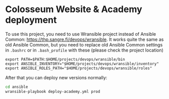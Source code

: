 # Colosseum Website & Academy deployment

To use this project, you need to use Wransible project instead of Ansible Common: <https://thp.sangre.fi/devops/wransible>. It works quite the same as old Ansible Common, but you need to replace old Ansible Common settings in `.bashrc` or in `.bash_profile` with these (please check the project location)
```text
export PATH=$PATH:$HOME/projects/devops/wransible/bin
export ANSIBLE_INVENTORY="$HOME/projects/devops/wransible/inventory"
export ANSIBLE_ROLES_PATH="$HOME/projects/devops/wransible/roles"
```

After that you can deploy new versions normally:
```bash
cd ansible
wransible-playbook deploy-academy.yml prod
```

